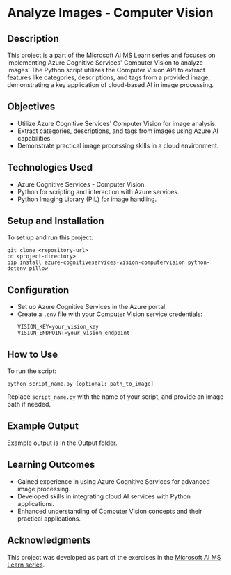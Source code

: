 # Analyze Images - Computer Vision

## Description
This project is a part of the Microsoft AI MS Learn series and focuses on implementing Azure Cognitive Services' Computer Vision to analyze images. The Python script utilizes the Computer Vision API to extract features like categories, descriptions, and tags from a provided image, demonstrating a key application of cloud-based AI in image processing.

## Objectives
- Utilize Azure Cognitive Services' Computer Vision for image analysis.
- Extract categories, descriptions, and tags from images using Azure AI capabilities.
- Demonstrate practical image processing skills in a cloud environment.

## Technologies Used
- Azure Cognitive Services - Computer Vision.
- Python for scripting and interaction with Azure services.
- Python Imaging Library (PIL) for image handling.

## Setup and Installation
To set up and run this project:

```
git clone <repository-url>
cd <project-directory>
pip install azure-cognitiveservices-vision-computervision python-dotenv pillow
```

## Configuration
- Set up Azure Cognitive Services in the Azure portal.
- Create a `.env` file with your Computer Vision service credentials:
  ```
  VISION_KEY=your_vision_key
  VISION_ENDPOINT=your_vision_endpoint
  ```

## How to Use
To run the script:

```
python script_name.py [optional: path_to_image]
```
Replace `script_name.py` with the name of your script, and provide an image path if needed.

## Example Output
Example output is in the Output folder.

## Learning Outcomes
- Gained experience in using Azure Cognitive Services for advanced image processing.
- Developed skills in integrating cloud AI services with Python applications.
- Enhanced understanding of Computer Vision concepts and their practical applications.

## Acknowledgments
This project was developed as part of the exercises in the [Microsoft AI MS Learn series](https://learn.microsoft.com/en-us/training/).

